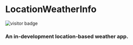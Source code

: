 # LocationWeatherInfo

![visitor badge](https://visitor-badge.glitch.me/badge?page_id=somePythonProgrammer.LocationWeatherInfo)

### An in-development location-based weather app.

